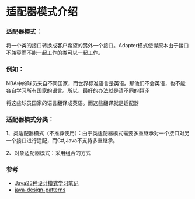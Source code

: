 # 适配器模式介绍

### 适配器模式：
将一个类的接口转换成客户希望的另外一个接口。Adapter模式使得原本由于接口不兼容而不能一起工作的类可以一起工作。

### 例如：

NBA中的球员来自不同国家，而世界标准语言是英语。那他们不会英语，也不能各自学习所有国家的语言。所以，最好的办法就是请不同的翻译

将这些球员国家的语言翻译成英语。而这些翻译就是适配器

### 适配器模式分类：

1、类适配器模式（不推荐使用）：由于类适配器模式需要多重继承对一个接口对另一个接口进行适配，而C#,Java不支持多重继承。

2、对象适配器模式：采用组合的方式

### 参考

* [Java23种设计模式学习笔记](http://www.cnblogs.com/meet/p/5116504.html)
* [java-design-patterns](https://github.com/iluwatar/java-design-patterns)


